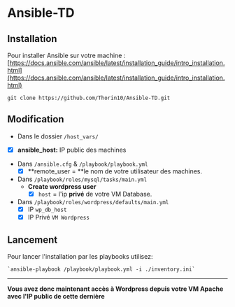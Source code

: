 # Ansible-TD

## Installation

Pour installer Ansible sur votre machine : [https://docs.ansible.com/ansible/latest/installation_guide/intro_installation.html](https://docs.ansible.com/ansible/latest/installation_guide/intro_installation.html)

`git clone https://github.com/Thorin10/Ansible-TD.git`


## Modification

* Dans le dossier `/host_vars/`
 * [X] **ansible_host:**  IP public des machines

* Dans `/ansible.cfg` & `/playbook/playbook.yml`
	 - [X] **remote_user = **le nom de votre utilisateur des machines.
 
* Dans `/playbook/roles/mysql/tasks/main.yml` 
	* **Create wordpress user** 
		 * [x] `host` =  l'ip **privé** de votre VM Database.

* Dans `/playbook/roles/wordpress/defaults/main.yml`
	 * [x] IP `wp_db_host`
	 * [x] IP Privé `VM Wordpress`

## Lancement

Pour lancer l'installation par les playbooks utilisez:

    `ansible-playbook /playbook/playbook.yml -i ./inventory.ini`

---

**Vous avez donc maintenant accès à Wordpress depuis votre VM Apache avec l'IP public de cette dernière**


